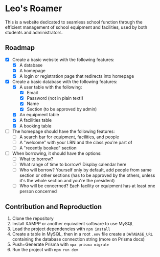 # Leo's Roamer

This is a website dedicated to seamless school function through the efficient management of school equipment and facilities, used by both students and administrators.

## Roadmap

- [x] Create a basic website with the following features:
  - [x] A database
  - [x] A homepage
  - [x] A login or registration page that redirects into homepage
- [x] Create a basic database with the following features:
  - [x] A user table with the following:
    - [x] Email
    - [x] Password (not in plain text!)
    - [x] Name
    - [x] Section (to be approved by admin)
  - [x] An equipment table
  - [x] A facilities table
  - [x] A booking table
- [ ] The homepage should have the following features:
  - [ ] A search bar for equipment, facilities, and people
  - [ ] A "welcome" with your LRN and the class you're part of
  - [ ] A "recently booked" section
- [ ] When borrowing, it should have the options:
  - [ ] What to borrow?
  - [ ] What range of time to borrow? Display calendar here
  - [ ] Who will borrow? Yourself only by default, add people from same section or other sections (has to be approved by the others, unless it's the whole section and you're the president)
  - [ ] Who will be concerned? Each facility or equipment has at least one person concerned

## Contribution and Reproduction

1. Clone the repository
2. Install XAMPP or another equivalent software to use MySQL
3. Load the project dependencies with `npm install`
4. Create a table in MySQL, then in a root `.env` file create a `DATABASE_URL` containing the database connection string (more on Prisma docs)
5. Push+Generate Prisma with `npx prisma migrate`
6. Run the project with `npm run dev`
